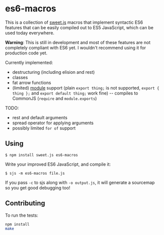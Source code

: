 # es6-macros

This is a collection of [sweet.js](http://sweetjs.org/) macros that
implement syntactic ES6 features that can be easily compiled out to
ES5 JavaScript, which can be used today everywhere.

**Warning**: This is still in development and most of these features are not completely compliant with ES6 yet. I wouldn't recommend using it for production code yet.

Currently implemented:

* destructuring (including elision and rest)
* classes
* fat arrow functions
* (limited) [module](http://jsmodules.io) support (plain `export thing;` is not supported, `export { thing };` and `export default thing;` work fine) -- compiles to CommonJS (`require` and `module.exports`)

TODO:

* rest and default arguments
* spread operator for applying arguments
* possibly limited `for of` support

## Using

```
$ npm install sweet.js es6-macros
```

Write your improved ES6 JavaScript, and compile it:

```
$ sjs -m es6-macros file.js
```

If you pass `-c` to sjs along with `-o output.js`, it will generate a
sourcemap so you get good debugging too!

## Contributing

To run the tests:

```bash
npm install
make
```
